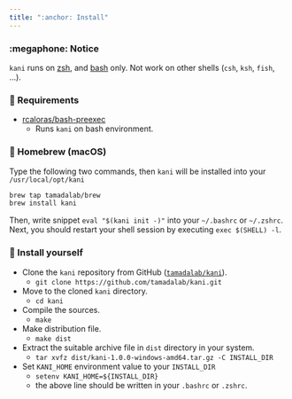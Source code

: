 ```yaml
---
title: ":anchor: Install"
---
```


### :megaphone: Notice

`kani` runs on [zsh](https://www.zsh.org/), and [bash](https://www.gnu.org/software/bash/) only.
Not work on other shells (`csh`, `ksh`, `fish`, ...).

### :pushpin: Requirements

* [rcaloras/bash-preexec](https://github.com/rcaloras/bash-preexec)
    * Runs `kani` on bash environment.

### :beer: Homebrew (macOS)

Type the following two commands, then `kani` will be installed into your `/usr/local/opt/kani`

```sh
brew tap tamadalab/brew
brew install kani
```

Then, write snippet `eval "$(kani init -)"` into your `~/.bashrc` or `~/.zshrc`.
Next, you should restart your shell session by executing `exec $(SHELL) -l`.

### :muscle: Install yourself

* Clone the `kani` repository from GitHub ([`tamadalab/kani`](https://github.com/tamadalab/kani)).
    * `git clone https://github.com/tamadalab/kani.git`
* Move to the cloned `kani` directory.
    * `cd kani`
* Compile the sources.
    * `make`
* Make distribution file.
    * `make dist`
* Extract the suitable archive file in `dist` directory in your system.
    * `tar xvfz dist/kani-1.0.0-windows-amd64.tar.gz -C INSTALL_DIR`
* Set `KANI_HOME` environment value to your `INSTALL_DIR`
    * `setenv KANI_HOME=${INSTALL_DIR}`
    * the above line should be written in your `.bashrc` or `.zshrc`.

